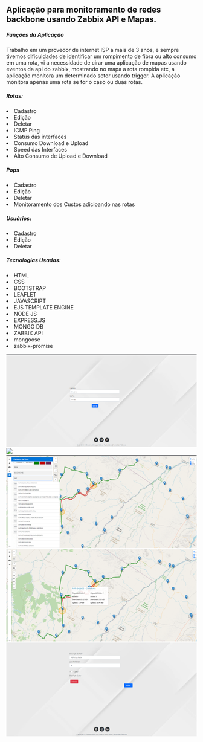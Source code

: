 <h2>Aplicação para monitoramento de redes backbone usando Zabbix API e Mapas.</h2>

<h5>Funções da Aplicação</h5>
<p>Trabalho em um provedor de internet ISP a mais de 3 anos, e sempre tivemos dificuldades de identificar um rompimento de fibra ou alto consumo em uma rota, vi a necessidade de cirar uma aplicação de mapas usando eventos da api do zabbix, mostrando no mapa a rota rompida etc, a aplicação monitora um determinado setor usando trigger. A aplicação monitora apenas uma rota se for o caso ou duas rotas.</p>
  <h5>Rotas:</h5>
     <li>Cadastro</li>
    <li> Edição</li>
     <li>Deletar</li>
     <li>ICMP Ping</li>
     <li>Status das interfaces</li>
     <li>Consumo Download e Upload</li>
     <li>Speed das Interfaces</li></li>
     <li>Alto Consumo de Upload e Download</li>
    
    

  <h5>Pops</h5>
    <li> Cadastro</li>
    <li> Edição</li>
    <li> Deletar</li>
    <li> Monitoramento dos Custos adicioando nas rotas</li>

  <h5>Usuários:</h5>
    <li> Cadastro</li>
    <li> Edição</li>
    <li> Deletar</li>


<h5>Tecnologias Usadas:</h5>

<li> HTML</li>
<li> CSS</li>
<li> BOOTSTRAP</li>
<li> LEAFLET</li>
<li> JAVASCRIPT</li>
<li> EJS TEMPLATE ENGINE </li>
<li> NODE JS</li>
<li> EXPRESS.JS</li>
<li> MONGO DB</li>
<li> ZABBIX API
<li> mongoose</li>
<li> zabbix-promise</li>

<img src="https://github.com/uelton22/mapbix-monitoramento-fibra-mapa-zabbixapi-leaflet-mongodb/raw/main/mapbix1.png"></img>
<img src="https://github.com/uelton22/mapbix-monitoramento-fibra-mapa-zabbixapi-leaflet-mongodb/raw/main/mapbix2.png"></img>
<img src="https://github.com/uelton22/mapbix-monitoramento-fibra-mapa-zabbixapi-leaflet-mongodb/raw/main/mapbix3.png"></img>
<img src="https://github.com/uelton22/mapbix-monitoramento-fibra-mapa-zabbixapi-leaflet-mongodb/raw/main/mapbix4.png"></img>
<img src="https://github.com/uelton22/mapbix-monitoramento-fibra-mapa-zabbixapi-leaflet-mongodb/raw/main/mapbix5.png"></img>
